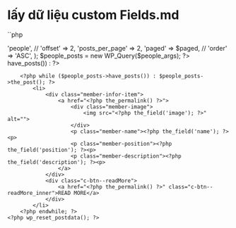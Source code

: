 # lấy dữ liệu custom Fields.md
``php
<?php 
    $people_args = array(
        'post_type' => 'people',
        // 'offset' => 2, 
        'posts_per_page' => 2,
        'paged'     => $paged,
        // 'order'     => 'ASC',
    );
    $people_posts = new WP_Query($people_args);
?>
<?php if ($people_posts->have_posts()) : ?>
        <?php while ($people_posts->have_posts()) : $people_posts->the_post(); ?>
            <li>
                <div class="member-infor-item">
                    <a href="<?php the_permalink() ?>">
                        <div class="member-image">
                            <img src="<?php the_field('image'); ?>" alt="">
                        </div>
                        <p class="member-name"><?php the_field('name'); ?><p>
                        <p class="member-position"><?php the_field('position'); ?><p>
                        <p class="member-description"><?php the_field('description'); ?><p>
                    </a>
                </div>
                <div class="c-btn--readMore">
                    <a href="<?php the_permalink() ?>" class="c-btn--readMore_inner">READ MORE</a>
                </div>
            </li>
        <?php endwhile; ?>
    <?php wp_reset_postdata(); ?>
<?php endif;?>
```
